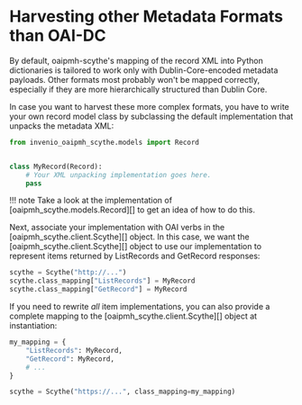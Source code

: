 <!--
SPDX-FileCopyrightText: 2015 Mathias Loesch
SPDX-FileCopyrightText: 2023 Heinz-Alexander Fütterer

SPDX-License-Identifier: BSD-3-Clause
-->

# Harvesting other Metadata Formats than OAI-DC

By default, oaipmh-scythe's mapping of the record XML into Python dictionaries is tailored to work only with
Dublin-Core-encoded metadata payloads. Other formats most probably won't be mapped correctly, especially if they are
more hierarchically structured than Dublin Core.

In case you want to harvest these more complex formats, you have to write your own record model class by subclassing the
default implementation that unpacks the metadata XML:

```python
from invenio_oaipmh_scythe.models import Record


class MyRecord(Record):
    # Your XML unpacking implementation goes here.
    pass
```

!!! note
    Take a look at the implementation of [oaipmh_scythe.models.Record][] to get an idea of how to do this.

Next, associate your implementation with OAI verbs in the [oaipmh_scythe.client.Scythe][] object. In this case, we want
the [oaipmh_scythe.client.Scythe][] object to use our implementation to represent items returned by ListRecords and
GetRecord responses:

```python
scythe = Scythe("http://...")
scythe.class_mapping["ListRecords"] = MyRecord
scythe.class_mapping["GetRecord"] = MyRecord
```

If you need to rewrite *all* item implementations, you can also provide a complete mapping to the
[oaipmh_scythe.client.Scythe][] object at instantiation:

```python
my_mapping = {
    "ListRecords": MyRecord,
    "GetRecord": MyRecord,
    # ...
}

scythe = Scythe("https://...", class_mapping=my_mapping)
```
